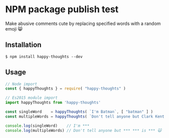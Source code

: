 # NPM package publish test

Make abusive comments cute by replacing specified words with a random emoji 😸

## Installation
```shell
$ npm install happy-thoughts --dev
```

## Usage
```javascript
// Node import
const { happyThoughts } = require( "happy-thoughts" )

// Es2015 module import
import happyThoughts from 'happy-thoughts'

const singleWord    = happyThoughts( `I'm Batman`, [ "batman" ] )
const multipleWords = happyThoughts( `Don't tell anyone but Clark Kent is Superman 🙀`, [ "Clark", "Kent", "superman" ] )

console.log(singleWord)    // I'm ***
console.log(multipleWords) // Don't tell anyone but *** *** is *** 🙀
```

